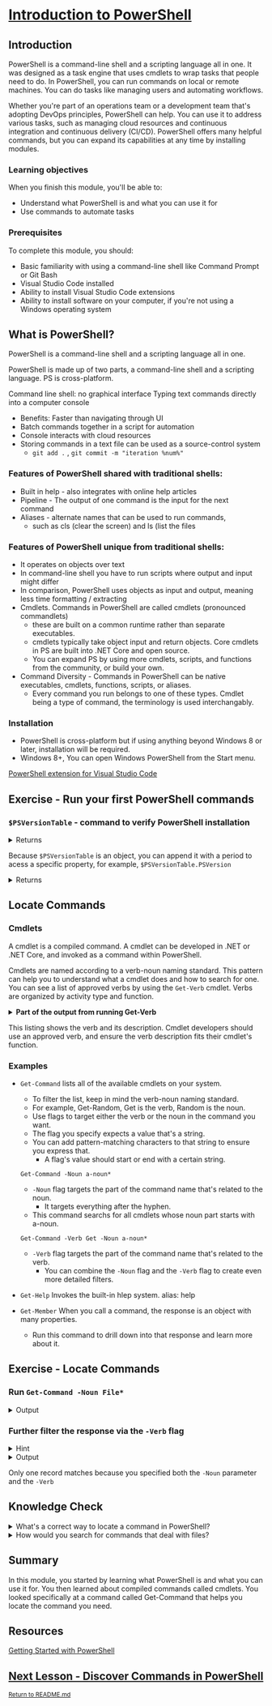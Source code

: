 #  [Introduction to PowerShell](https://docs.microsoft.com/en-us/learn/modules/introduction-to-powershell/)

## Introduction

<p>PowerShell is a command-line shell and a scripting language all in one. It was designed as a task engine that uses cmdlets to wrap tasks that people need to do. In PowerShell, you can run commands on local or remote machines. You can do tasks like managing users and automating workflows.</p>

<p>Whether you're part of an operations team or a development team that's adopting DevOps principles, PowerShell can help. You can use it to address various tasks, such as managing cloud resources and continuous integration and continuous delivery (CI/CD). PowerShell offers many helpful commands, but you can expand its capabilities at any time by installing modules.</p>

### Learning objectives

When you finish this module, you'll be able to:

  *  Understand what PowerShell is and what you can use it for
  *  Use commands to automate tasks

### Prerequisites

To complete this module, you should:

  *  Basic familiarity with using a command-line shell like Command Prompt or Git Bash
  *  Visual Studio Code installed
  *  Ability to install Visual Studio Code extensions
  *  Ability to install software on your computer, if you're not using a Windows operating system


## What is PowerShell?

PowerShell is a command-line shell and a scripting language all in one.

PowerShell is made up of two parts, a command-line shell and a scripting language.
PS is cross-platform. 

Command line shell: no graphical interface 
Typing text commands directly into a computer console
- Benefits: Faster than navigating through UI 
- Batch commands together in a script for automation
- Console interacts with cloud resources 
- Storing commands in a text file can be used as a source-control system
  - `git add .` , `git commit -m "iteration %num%"` 

### Features of PowerShell shared with traditional shells:
- Built in help - also integrates with online help articles
- Pipeline - The output of one command is the input for the next command
- Aliases - alternate names that can be used to run commands,
    - such as cls (clear the screen) and ls (list the files

### Features of PowerShell unique from traditional shells:
- It operates on objects over text
- In command-line shell you have to run scripts where output and input might differ
- In comparison, PowerShell uses objects as input and output, meaning less time formatting / extracting 
- Cmdlets. Commands in PowerShell are called cmdlets (pronounced commandlets)
    - these are built on a common runtime rather than separate executables. 
    - cmdlets typically take object input and return objects. Core cmdlets in PS are built into .NET Core and open source. 
    - You can expand PS by using more cmdlets, scripts, and functions from the community, or build your own. 
- Command Diversity - Commands in PowerShell can be native executables, cmdlets, functions, scripts, or aliases. 
    - Every command you run belongs to one of these types. Cmdlet being a type of command, the terminology is used interchangably. 

### Installation
- PowerShell is cross-platform but if using anything beyond Windows 8 or later, installation will be required. 
- Windows 8+, You can open Windows PowerShell from the Start menu.

[PowerShell extension for Visual Studio Code](https://marketplace.visualstudio.com/items?itemName=ms-vscode.PowerShell)

## Exercise - Run your first PowerShell commands

### `$PSVersionTable` - command to verify PowerShell installation 

<details>
    <summary>
        Returns
    </summary>
    <table>
        <tr>
            <th>Name</th>
            <th>Value</th>
        </tr>
        <tr>
            <td>PSVersion</td>
            <td>5.1.19041.1682</td>
        </tr>
        <tr>
            <td>PSEdition</td>
            <td>Desktop</td>
        </tr>
    </table>
    ...and so on.
</details>

Because `$PSVersionTable` is an object, you can append it with a period to acess a specific property, for example, `$PSVersionTable.PSVersion`

<details>
    <summary>Returns</summary>
    <table>
        <tr>
            <th>Name</th>
            <th>Value</th>
        </tr>
        <tr>
            <td>PSVersion</td>
            <td>5.1.19041.1682</td>
        </tr>
    </table>
</details>

## Locate Commands 

### Cmdlets 
<p>A cmdlet is a compiled command. A cmdlet can be developed in .NET or .NET Core, and invoked as a command within PowerShell. </p>

Cmdlets are named according to a verb-noun naming standard.
This pattern can help you to understand what a cmdlet does and how to search for one. You can see a list of approved verbs by using the `Get-Verb` cmdlet. 
Verbs are organized by activity type and function. </p>

<details>
    <summary><strong>Part of the output from running Get-Verb</strong></summary>
    <table>
        <tr>
            <th>Verb</th>
            <th>AliasPrefix</th>
            <th>Group</th>
            <th>Description</th>
        </tr>
        <tr>
            <td>Add</td>
            <td>a</td>
            <td>Common</td>
            <td>Adds a resource to a container, or atta…</td>
        </tr>
        <tr>
            <td>Clear</td>
            <td>cl</td>
            <td>Common</td>
            <td>Removes all the resources from a contai…`</td>
        </tr>
    </table>
</details>

<p>This listing shows the verb and its description. 
Cmdlet developers should use an approved verb, and ensure the verb description fits their 
cmdlet's function. </p>

### Examples

- `Get-Command` lists all of the available cmdlets on your system.
    - To filter the list, keep in mind the verb-noun naming standard. 
    - For example, Get-Random, Get is the verb, Random is the noun.
    - Use flags to target either the verb or the noun in the command you want. 
    - The flag you specify expects a value that's a string. 
    - You can add pattern-matching characters to that string to ensure you express that. 
        - A flag's value should start or end with a certain string. 

    `Get-Command -Noun a-noun*`
    - `-Noun` flag targets the part of the command name that's related to the noun. 
        - It targets everything after the hyphen. 
    - This command searchs for all cmdlets whose noun part starts with a-noun.

    `Get-Command -Verb Get -Noun a-noun*`
    - `-Verb` flag targets the part of the command name that's related to the verb.
        - You can combine the `-Noun` flag and the `-Verb` flag to create even more detailed filters.

- `Get-Help` Invokes the built-in hlep system. alias: help 
- `Get-Member` When you call a command, the response is an object with many properties. 
    - Run this command to drill down into that response and learn more about it. 

## Exercise - Locate Commands

### Run `Get-Command -Noun File*`

<details>
    <summary>Output</summary>
    <table>
        <tr>
            <th>CommandType</th>
            <th>Name</th>
            <th>Version</th>
            <th>Source</th>
        </tr>
        <tr>
            <td>Cmdlet</td>
            <td>Get-FileHash</td>
            <td>7.0.0.0</td>
            <td>Microsoft.PowerShell.Utility</td>
        </tr>
        <tr>
            <td>Cmdlet</td>
            <td>Out-File</td>
            <td>7.0.0.0</td>
            <td>Microsoft.PowerShell.Utility</td>
        </tr>
        <tr>
            <td>Cmdlet</td>
            <td>Unblock-File</td>
            <td>7.0.0.0</td>
            <td>Microsoft.PowerShell.Utility</td>
        </tr>
    </table>
</details>

### Further filter the response via the `-Verb` flag 

<details>
    <summary>Hint</summary>
    <code>syntax: `Get-Command -Verb Get -Noun File*</code>
</details>

<details>
    <summary>Output</summary>
    <table>
        <tr>
            <th>CommandType</th>
            <th>Name</th>
            <th>Version</th>
            <th>Source</th>
        </tr>
        <tr>
            <td>Cmdlet</td>
            <td>Get-FileHash</td>
            <td>7.0.0.0</td>
            <td>Microsoft.PowerShell.Utility</td>
        </tr>
    </table>
</details>

Only one record matches because you specified both the `-Noun` parameter and the `-Verb`

## Knowledge Check 

<details>
<summary>
What's a correct way to locate a command in PowerShell?
</summary>
Call <code>Get-Command 'name of command'</code>
</details>

<details>
<summary>
How would you search for commands that deal with files?
</summary>
Call <code>Get-Command -Noun File*</code>
</details>

## Summary

<p>In this module, you started by learning what PowerShell is and what you can use it for.
You then learned about compiled commands called cmdlets. 
You looked specifically at a command called Get-Command that helps you locate the command you need.</p>

## Resources
[Getting Started with PowerShell](https://docs.microsoft.com/en-us/powershell/scripting/learn/ps101/01-getting-started?preserve-view=true&view=powershell-7.2&WT.mc_id=academic-16634-chnoring&viewFallbackFrom=powershell-7.1)

## [Next Lesson - Discover Commands in PowerShell](/docs/2_Discover-commands-in-PowerShell.md)

<sup>[Return to README.md](/README.md)</sup>